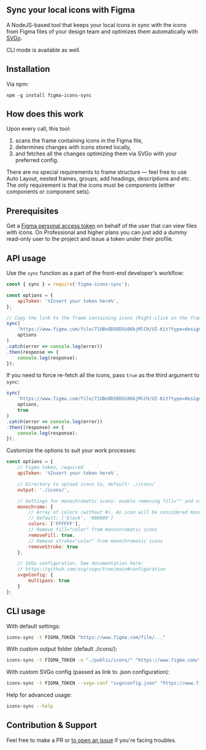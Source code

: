 ## Sync your local icons with Figma
A NodeJS-based tool that keeps your local icons in sync with the icons from Figma files of your design team and optimizes them automatically with [SVGo](https://github.com/svg/svgo/tree/main).

CLI mode is available as well. 

## Installation
Via npm:
```
npm -g install figma-icons-sync
```

## How does this work
Upon every call, this tool: 
1. scans the frame containing icons in the Figma file,
2. determines changes with icons stored locally,
3. and fetches all the changes optimizing them via SVGo with your preferred config.

There are no special requirements to frame structure — feel free to use Auto Layout, nested frames, groups, add headings, descriptions and etc.
The only requirement is that the icons must be components (either components or component sets).

## Prerequisites
Get a [Figma personal access token](https://www.figma.com/developers/api#access-tokens) on behalf of the user that can view files with icons.
On Professional and higher plans you can just add a dummy read-only user to the project and issue a token under their profile.

## API usage
Use the `sync` function as a part of the front-end developer's workflow:
```javascript
const { sync } = require('figma-icons-sync');

const options = {
    apiToken: '%Insert your token here%',
};

// Copy the link to the frame containing icons (Right-click on the frame in Figma → Copy link) and pass it as the first arg:
sync(
    'https://www.figma.com/file/71UBnODS8DUi06bjMlCH/UI-Kit?type=design&node-id=4909-11807', 
    options
)
.catch(error => console.log(error))
.then(response => { 
    console.log(response);
});
```

If you need to force re-fetch all the icons, pass `true` as the third argument to `sync`:
```javascript
sync(
    'https://www.figma.com/file/71UBnODS8DUi06bjMlCH/UI-Kit?type=design&node-id=4909-11807', 
    options,
    true
)
.catch(error => console.log(error))
.then((response) => { 
    console.log(response);
});
```

Customize the options to suit your work processes:
```javascript
const options = {
    // Figma token, required
    apiToken: '%Insert your token here%',

    // Directory to upload icons to, default: ./icons/
    output: './icons/',

    // Settings for monochromatic icons: enable removing fill="" and stroke="" attributes so you can control them with CSS
    monochrome: {
        // Array of colors (without #). An icon will be considered monochrome if it filled only with one of these colors.
        // Default: ['black', '000000']
        colors: ['FFFFFF'],
        // Remove fill="color" from monochromatic icons
        removeFill: true,
        // Remove stroke="color" from monochromatic icons
        removeStroke: true
    },

    // SVGo configuration. See documentation here:
    // https://github.com/svg/svgo/tree/main#configuration
    svgoConfig: {
        multipass: true
    }
};
```

## CLI usage
With default settings:
```bash
icons-sync -t FIGMA_TOKEN "https://www.figma.com/file/..."
```
With custom output folder (default ./icons/):
```bash
icons-sync -t FIGMA_TOKEN -o "./public/icons/" "https://www.figma.com/file/..."
```
With custom SVGo config (passed as link to .json configuration):
```bash
icons-sync -t FIGMA_TOKEN --svgo-conf "svgoconfig.json" "https://www.figma.com/file/..."
```
Help for advanced usage:
```bash
icons-sync --help
```

## Contribution & Support
Feel free to make a PR or [to open an issue](https://github.com/brucefoster/figma-icons-sync/issues/new) if you're facing troubles.